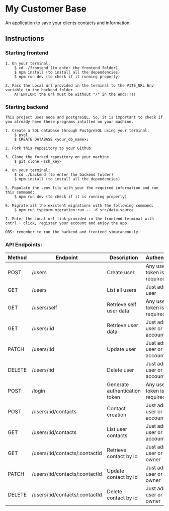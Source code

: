 # My Customer Base

An application to save your clients contacts and information.

## Instructions

### Starting frontend

    1. On your terminal:
        $ cd ./frontend (to enter the frontend folder)
        $ npm install (to install all the dependencies)
        $ npm run dev (to check if it running properly)

    2. Pass the Local url provided in the terminal to the VITE_URL Env variable in the backend folder.
        ATTENTION: the url must be without "/" in the end!!!!!

### Starting backend

    This project uses node and postgreSQL. So, it is important to check if you already have these programs intalled on your machine.

    1. Create a SQL database through PostgreSQL using your terminal:
        $ psql
        $ CREATE DATABASE <your_db_name>;

    2. Fork this repository to your Github

    3. Clone the forked repository on your machine.
        $ git clone <ssh_key>

    4. On your terminal:
        $ cd ./backend (to enter the backend folder)
        $ npm install (to install all the dependencies)

    5. Populate the .env file with your the required information and run this command:
        $ npm run dev (to check if it is running properly)

    6. Migrate all the existent migrations with the following command:
        $ npm run typeorm migration:run -- -d src/data-source

    7. Enter the Local url link provided in the frontend terminal with cntrl + click, register your account and enjoy the app.

    OBS: remember to run the backend and frontend simutaneously.

### API Endpoints:

| Method | Endpoint                       | Description                   | Authentication                   |
| ------ | ------------------------------ | ----------------------------- | -------------------------------- |
| POST   | /users                         | Create user                   | Any user, token is not required  |
| GET    | /users                         | List all users                | Just admin user                  |
| GET    | /users/self                    | Retrieve self user data       | Any user, token is not required  |
| GET    | /users/:id                     | Retrieve user data            | Just admin user or account owner |
| PATCH  | /users/:id                     | Update user                   | Just admin user or account owner |
| DELETE | /users/:id                     | Delete user                   | Just admin user or account owner |
| POST   | /login                         | Generate authentication token | Any user, token is not required  |
| POST   | /users/:id/contacts            | Contact creation              | Just admin user or account owner |
| GET    | /users/:id/contacts            | List user contacts            | Just admin user or account owner |
| GET    | /users/:id/contacts/:contactId | Retrieve contact by id        | Just admin user or contact owner |
| PATCH  | /users/:id/contacts/:contactId | Update contact by id          | Just admin user or contact owner |
| DELETE | /users/:id/contacts/:contactId | Delete contact by id          | Just admin user or contact owner |

